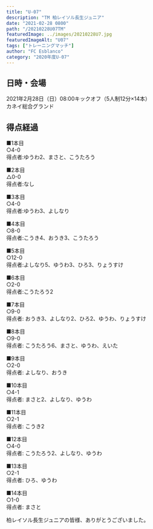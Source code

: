```yaml
---
title: "U-07"
description: "TM 柏レイソル長生ジュニア"
date: "2021-02-28 0800"
path: "/20210228U07TM"
featuredImage: ../images/20210228U7.jpg
featuredImageAlt: "U07"
tags: ["トレーニングマッチ"]
author: "FC Esblanco"
category: "2020年度U-07"
---
```


## 日時・会場

2021年2月28日（日）08:00キックオフ（5人制12分×14本）<br>
カネイ総合グランド

## 得点経過

■1本目<br>
○4-0<br>
得点者:ゆうわ2、まさと、こうたろう

■2本目<br>
△0-0<br>
得点者:なし

■3本目<br>
○4-0<br>
得点者:ゆうわ3、よしなり

■4本目<br>
○8-0<br>
得点者:こうき4、おうき3、こうたろう

■5本目<br>
○12-0<br>
得点者:よしなり5、ゆうわ3、ひろ3、りょうすけ

■6本目<br>
○2-0<br>
得点者:こうたろう2

■7本目<br>
○9-0<br>
得点者: おうき3、よしなり2、ひろ2、ゆうわ、りょうすけ

■8本目<br>
○9-0<br>
得点者: こうたろう6、まさと、ゆうわ、えいた

■9本目<br>
○2-0<br>
得点者: よしなり、おうき

■10本目<br>
○4-1<br>
得点者: まさと2、よしなり、ゆうわ

■11本目<br>
○2-1<br>
得点者: こうき2

■12本目<br>
○4-0<br>
得点者: こうたろう2、よしなり、ゆうわ

■13本目<br>
○2-1<br>
得点者: ひろ、ゆうわ

■14本目<br>
○1-0<br>
得点者: まさと


柏レイソル長生ジュニアの皆様、ありがとうございました。


